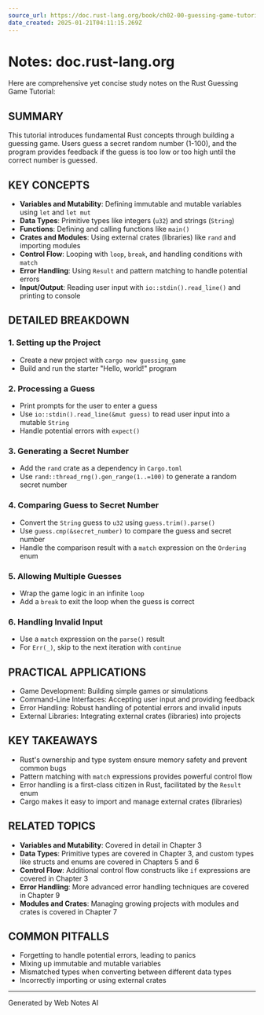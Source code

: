 ```yaml
---
source_url: https://doc.rust-lang.org/book/ch02-00-guessing-game-tutorial.html
date_created: 2025-01-21T04:11:15.269Z
---
```


# Notes: doc.rust-lang.org

Here are comprehensive yet concise study notes on the Rust Guessing Game Tutorial:

## SUMMARY
This tutorial introduces fundamental Rust concepts through building a guessing game. Users guess a secret random number (1-100), and the program provides feedback if the guess is too low or too high until the correct number is guessed.

## KEY CONCEPTS
- **Variables and Mutability**: Defining immutable and mutable variables using `let` and `let mut`
- **Data Types**: Primitive types like integers (`u32`) and strings (`String`)
- **Functions**: Defining and calling functions like `main()`
- **Crates and Modules**: Using external crates (libraries) like `rand` and importing modules
- **Control Flow**: Looping with `loop`, `break`, and handling conditions with `match`
- **Error Handling**: Using `Result` and pattern matching to handle potential errors
- **Input/Output**: Reading user input with `io::stdin().read_line()` and printing to console

## DETAILED BREAKDOWN
### 1. Setting up the Project
- Create a new project with `cargo new guessing_game`
- Build and run the starter "Hello, world!" program

### 2. Processing a Guess
- Print prompts for the user to enter a guess
- Use `io::stdin().read_line(&mut guess)` to read user input into a mutable `String`
- Handle potential errors with `expect()`

### 3. Generating a Secret Number
- Add the `rand` crate as a dependency in `Cargo.toml`
- Use `rand::thread_rng().gen_range(1..=100)` to generate a random secret number

### 4. Comparing Guess to Secret Number
- Convert the `String` guess to `u32` using `guess.trim().parse()`
- Use `guess.cmp(&secret_number)` to compare the guess and secret number
- Handle the comparison result with a `match` expression on the `Ordering` enum

### 5. Allowing Multiple Guesses
- Wrap the game logic in an infinite `loop`
- Add a `break` to exit the loop when the guess is correct

### 6. Handling Invalid Input
- Use a `match` expression on the `parse()` result
- For `Err(_)`, skip to the next iteration with `continue`

## PRACTICAL APPLICATIONS
- Game Development: Building simple games or simulations
- Command-Line Interfaces: Accepting user input and providing feedback
- Error Handling: Robust handling of potential errors and invalid inputs
- External Libraries: Integrating external crates (libraries) into projects

## KEY TAKEAWAYS
- Rust's ownership and type system ensure memory safety and prevent common bugs
- Pattern matching with `match` expressions provides powerful control flow
- Error handling is a first-class citizen in Rust, facilitated by the `Result` enum
- Cargo makes it easy to import and manage external crates (libraries)

## RELATED TOPICS
- **Variables and Mutability**: Covered in detail in Chapter 3
- **Data Types**: Primitive types are covered in Chapter 3, and custom types like structs and enums are covered in Chapters 5 and 6
- **Control Flow**: Additional control flow constructs like `if` expressions are covered in Chapter 3
- **Error Handling**: More advanced error handling techniques are covered in Chapter 9
- **Modules and Crates**: Managing growing projects with modules and crates is covered in Chapter 7

## COMMON PITFALLS
- Forgetting to handle potential errors, leading to panics
- Mixing up immutable and mutable variables
- Mismatched types when converting between different data types
- Incorrectly importing or using external crates

---
Generated by Web Notes AI
